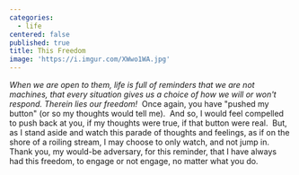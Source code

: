 ```yaml
---
categories:
  - life
centered: false
published: true
title: This Freedom
image: 'https://i.imgur.com/XWwo1WA.jpg'
---
```

_When we are open to them, life is full of reminders that we are not machines, that every situation gives us a choice of how we will or won't respond. Therein lies our freedom!_
​
Once again,
you have "pushed my button"
(or so my thoughts
would tell me).
​
And so,
I would feel compelled
to push back at you,
if my thoughts were true,
if that button were real.
​
But, as I stand aside
and watch this parade
of thoughts and feelings,
as if on the shore
of a roiling stream,
I may choose to only watch,
and not jump in.
​
Thank you, 
my would-be adversary, 
for this reminder,
that I have always had 
this freedom,
to engage or not engage,
no matter what you do.